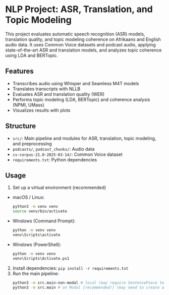 # NLP Project: ASR, Translation, and Topic Modeling

This project evaluates automatic speech recognition (ASR) models, translation quality, and topic modeling coherence on Afrikaans and English audio data. It uses Common Voice datasets and podcast audio, applying state-of-the-art ASR and translation models, and analyzes topic coherence using LDA and BERTopic.

## Features
- Transcribes audio using Whisper and Seamless M4T models
- Translates transcripts with NLLB
- Evaluates ASR and translation quality (WER)
- Performs topic modeling (LDA, BERTopic) and coherence analysis (NPMI, UMass)
- Visualizes results with plots

## Structure
- `src/`: Main pipeline and modules for ASR, translation, topic modeling, and preprocessing
- `podcasts/`, `podcast_chunks/`: Audio data
- `cv-corpus-21.0-2025-03-14/`: Common Voice dataset
- `requirements.txt`: Python dependencies

## Usage
1. Set up a virtual environment (recommended)
  - macOS / Linux:
    ```bash
    python3 -m venv venv
    source venv/bin/activate
    ```
  - Windows (Command Prompt):
    ```bash
    python -m venv venv
    venv\Scripts\activate
    ```
  - Windows (PowerShell):
    ```bash
    python -m venv venv
    venv\Scripts\Activate.ps1
    ```
2. Install dependencies: `pip install -r requirements.txt`
3. Run the main pipeline:
   ```bash
   python3 -m src.main-non-modal # local (may require SentencePiece to be installed in order for M2M-100 to work)
   python3 -m src.main # on Modal [recommended!] (may need to create an account)
   ```